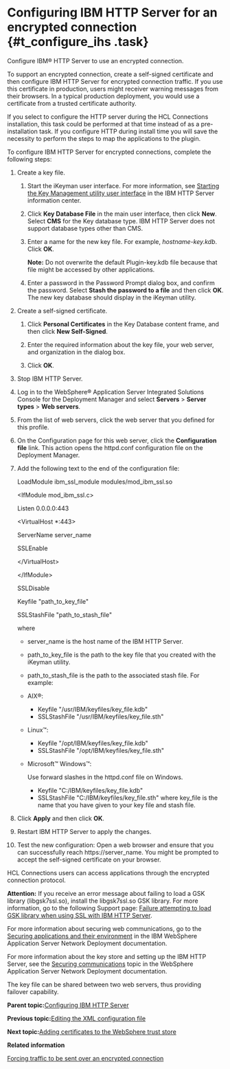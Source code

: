 # Configuring IBM HTTP Server for an encrypted connection {#t_configure_ihs .task}

Configure IBM® HTTP Server to use an encrypted connection.

To support an encrypted connection, create a self-signed certificate and then configure IBM HTTP Server for encrypted connection traffic. If you use this certificate in production, users might receiver warning messages from their browsers. In a typical production deployment, you would use a certificate from a trusted certificate authority.

If you select to configure the HTTP server during the HCL Connections installation, this task could be performed at that time instead of as a pre-installation task. If you configure HTTP during install time you will save the necessity to perform the steps to map the applications to the plugin.

To configure IBM HTTP Server for encrypted connections, complete the following steps:

1.  Create a key file.

    1.  Start the iKeyman user interface. For more information, see [Starting the Key Management utility user interface](https://www.ibm.com/docs/was-nd/8.5.5?topic=SSAW57_8.5.5/com.ibm.websphere.ihs.doc/ihs/tihs_keymangui.html) in the IBM HTTP Server information center.

    2.  Click **Key Database File** in the main user interface, then click **New**. Select **CMS** for the Key database type. IBM HTTP Server does not support database types other than CMS.

    3.  Enter a name for the new key file. For example, *hostname-key.kdb*. Click **OK**.

        **Note:** Do not overwrite the default Plugin-key.kdb file because that file might be accessed by other applications.

    4.  Enter a password in the Password Prompt dialog box, and confirm the password. Select **Stash the password to a file** and then click **OK**. The new key database should display in the iKeyman utility.

2.  Create a self-signed certificate.

    1.  Click **Personal Certificates** in the Key Database content frame, and then click **New Self-Signed**.

    2.  Enter the required information about the key file, your web server, and organization in the dialog box.

    3.  Click **OK**.

3.  Stop IBM HTTP Server.

4.  Log in to the WebSphere® Application Server Integrated Solutions Console for the Deployment Manager and select **Servers** \> **Server types** \> **Web servers**.

5.  From the list of web servers, click the web server that you defined for this profile.

6.  On the Configuration page for this web server, click the **Configuration file** link. This action opens the httpd.conf configuration file on the Deployment Manager.

7.  Add the following text to the end of the configuration file:

    LoadModule ibm\_ssl\_module modules/mod\_ibm\_ssl.so

    <IfModule mod\_ibm\_ssl.c\>

    Listen 0.0.0.0:443

    <VirtualHost \*:443\>

    ServerName server\_name

    SSLEnable

    </VirtualHost\>

    </IfModule\>

    SSLDisable

    Keyfile "path\_to\_key\_file"

    SSLStashFile "path\_to\_stash\_file"

    where

    -   server\_name is the host name of the IBM HTTP Server.
    -   path\_to\_key\_file is the path to the key file that you created with the iKeyman utility.
    -   path\_to\_stash\_file is the path to the associated stash file.
    For example:

    -   AIX®:
        -   Keyfile "/usr/IBM/keyfiles/key\_file.kdb"
        -   SSLStashFile "/usr/IBM/keyfiles/key\_file.sth"
    -   Linux™:
        -   Keyfile "/opt/IBM/keyfiles/key\_file.kdb"
        -   SSLStashFile "/opt/IBM/keyfiles/key\_file.sth"
    -   Microsoft™ Windows™:

        Use forward slashes in the httpd.conf file on Windows.

        -   Keyfile "C:/IBM/keyfiles/key\_file.kdb"
        -   SSLStashFile "C:/IBM/keyfiles/key\_file.sth"
    where key\_file is the name that you have given to your key file and stash file.

8.  Click **Apply** and then click **OK**.

9.  Restart IBM HTTP Server to apply the changes.

10. Test the new configuration: Open a web browser and ensure that you can successfully reach https://server\_name. You might be prompted to accept the self-signed certificate on your browser.


HCL Connections users can access applications through the encrypted connection protocol.

**Attention:** If you receive an error message about failing to load a GSK library \(libgsk7ssl.so\), install the libgsk7ssl.so GSK library. For more information, go to the following Support page: [Failure attempting to load GSK library when using SSL with IBM HTTP Server](https://www-304.ibm.com/support/docview.wss?uid=swg21451021).

For more information about securing web communications, go to the [Securing applications and their environment](https://www.ibm.com/docs/was-nd/8.5.5?topic=855-securing-applications-their-environment) in the IBM WebSphere Application Server Network Deployment documentation.

For more information about the key store and setting up the IBM HTTP Server, see the [Securing communications](https://www.ibm.com/docs/was-nd/8.5.5?topic=security-securing-communications) topic in the WebSphere Application Server Network Deployment documentation.

The key file can be shared between two web servers, thus providing failover capability.

**Parent topic:**[Configuring IBM HTTP Server](../install/c_add_ihs_over.md)

**Previous topic:**[Editing the XML configuration file](../install/t_editing_xml_config_file.md)

**Next topic:**[Adding certificates to the WebSphere trust store](../install/t_exchange_keys_network.md)

**Related information**  


[Forcing traffic to be sent over an encrypted connection](../secure/t_admin_common_forcing_ssl.md)

